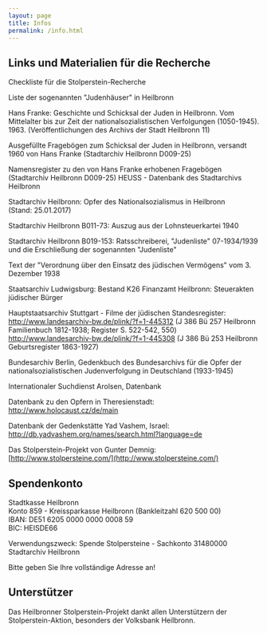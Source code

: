 ```yaml
---
layout: page
title: Infos
permalink: /info.html
---
```


## Links und Materialien für die Recherche

Checkliste für die Stolperstein-Recherche

Liste der sogenannten "Judenhäuser" in Heilbronn

Hans Franke: Geschichte und Schicksal der Juden in Heilbronn. 
Vom Mittelalter bis zur Zeit der nationalsozialistischen Verfolgungen (1050-1945). 1963. 
(Veröffentlichungen des Archivs der Stadt Heilbronn 11)
 
Ausgefüllte Fragebögen zum Schicksal der Juden in Heilbronn, versandt 1960 von Hans Franke (Stadtarchiv Heilbronn D009-25)
 
Namensregister zu den von Hans Franke erhobenen Fragebögen (Stadtarchiv Heilbronn D009-25)
HEUSS - Datenbank des Stadtarchivs Heilbronn
  
Stadtarchiv Heilbronn: Opfer des Nationalsozialismus in Heilbronn  
(Stand: 25.01.2017)
 
Stadtarchiv Heilbronn B011-73: Auszug aus der Lohnsteuerkartei 1940
 
Stadtarchiv Heilbronn B019-153: Ratsschreiberei, "Judenliste" 07-1934/1939 und die Erschließung der sogenannten "Judenliste" 
  
Text der "Verordnung über den Einsatz des jüdischen Vermögens" vom 3. Dezember 1938
  
Staatsarchiv Ludwigsburg: Bestand K26 Finanzamt Heilbronn: Steuerakten jüdischer Bürger
     
Hauptstaatsarchiv Stuttgart - Filme der jüdischen Standesregister:
http://www.landesarchiv-bw.de/plink/?f=1-445312  (J 386 Bü 257 Heilbronn Familienbuch 1812-1938; Register S. 522-542, 550)
http://www.landesarchiv-bw.de/plink/?f=1-445308 (J 386 Bü 253 Heilbronn Geburtsregister 1863-1927)
  
Bundesarchiv Berlin, Gedenkbuch des Bundesarchivs für die Opfer der nationalsozialistischen Judenverfolgung in Deutschland (1933-1945) 
 
Internationaler Suchdienst Arolsen, Datenbank 
 
Datenbank zu den Opfern in Theresienstadt: http://www.holocaust.cz/de/main   
 
Datenbank der Gedenkstätte Yad Vashem, Israel: http://db.yadvashem.org/names/search.html?language=de   
 
Das Stolperstein-Projekt von Gunter Demnig: [http://www.stolpersteine.com/](http://www.stolpersteine.com/)

## Spendenkonto

Stadtkasse Heilbronn  
Konto 859 - Kreissparkasse Heilbronn (Bankleitzahl 620 500 00)  
IBAN: DE51 6205 0000 0000 0008 59  
BIC: HEISDE66  

Verwendungszweck: Spende Stolpersteine - Sachkonto 31480000 Stadtarchiv Heilbronn  

Bitte geben Sie Ihre vollständige Adresse an!  

## Unterstützer

Das Heilbronner Stolperstein-Projekt dankt allen Unterstützern der Stolperstein-Aktion, besonders der Volksbank Heilbronn.

